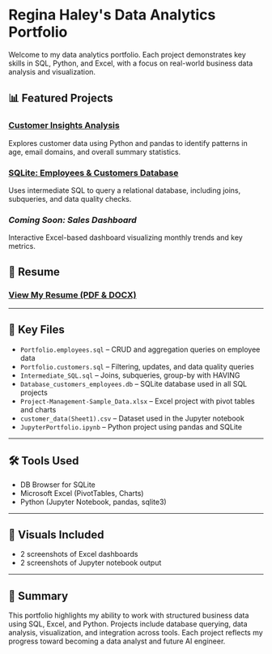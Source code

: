 # Regina Haley's Data Analytics Portfolio

Welcome to my data analytics portfolio. Each project demonstrates key skills in SQL, Python, and Excel, with a focus on real-world business data analysis and visualization.

## 📊 Featured Projects

### [Customer Insights Analysis](https://github.com/ReginaHaley/Jupyter-customer-data)
Explores customer data using Python and pandas to identify patterns in age, email domains, and overall summary statistics.

### [SQLite: Employees & Customers Database](https://github.com/ReginaHaley/SQLdatabase)
Uses intermediate SQL to query a relational database, including joins, subqueries, and data quality checks.

### *Coming Soon: Sales Dashboard*
Interactive Excel-based dashboard visualizing monthly trends and key metrics.

## 📄 Resume

### [View My Resume (PDF & DOCX)](https://github.com/ReginaHaley/resume)

---

## 📁 Key Files

- `Portfolio.employees.sql` – CRUD and aggregation queries on employee data
- `Portfolio.customers.sql` – Filtering, updates, and data quality queries
- `Intermediate_SQL.sql` – Joins, subqueries, group-by with HAVING
- `Database_customers_employees.db` – SQLite database used in all SQL projects
- `Project-Management-Sample_Data.xlsx` – Excel project with pivot tables and charts
- `customer_data(Sheet1).csv` – Dataset used in the Jupyter notebook
- `JupyterPortfolio.ipynb` – Python project using pandas and SQLite

---

## 🛠 Tools Used

- DB Browser for SQLite  
- Microsoft Excel (PivotTables, Charts)  
- Python (Jupyter Notebook, pandas, sqlite3)

---

## 📸 Visuals Included

- 2 screenshots of Excel dashboards  
- 2 screenshots of Jupyter notebook output

---

## 🧠 Summary

This portfolio highlights my ability to work with structured business data using SQL, Excel, and Python. Projects include database querying, data analysis, visualization, and integration across tools. Each project reflects my progress toward becoming a data analyst and future AI engineer.
